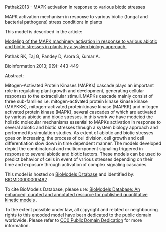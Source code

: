 

Pathak2013 - MAPK activation in response to various biotic stresses

MAPK activation mechanism in response to various biotic (fungal and bacterial
pathogens) stress conditions in plants

This model is described in the article:

[Modeling of the MAPK machinery activation in response to various abiotic and
biotic stresses in plants by a system biology
approach.](http://identifiers.org/pubmed/23847397)

Pathak RK, Taj G, Pandey D, Arora S, Kumar A.

Bioinformation 2013; 9(9): 443-449

Abstract:

Mitogen-Activated Protein Kinases (MAPKs) cascade plays an important role in
regulating plant growth and development, generating cellular responses to the
extracellular stimuli. MAPKs cascade mainly consist of three sub-families i.e.
mitogen-activated protein kinase kinase kinase (MAPKKK), mitogen-activated
protein kinase kinase (MAPKK) and mitogen activated protein kinase (MAPK),
several cascades of which are activated by various abiotic and biotic
stresses. In this work we have modeled the holistic molecular mechanisms
essential to MAPKs activation in response to several abiotic and biotic
stresses through a system biology approach and performed its simulation
studies. As extent of abiotic and biotic stresses goes on increasing, the
process of cell division, cell growth and cell differentiation slow down in
time dependent manner. The models developed depict the combinatorial and
multicomponent signaling triggered in response to several abiotic and biotic
factors. These models can be used to predict behavior of cells in event of
various stresses depending on their time and exposure through activation of
complex signaling cascades.

This model is hosted on [BioModels Database](http://www.ebi.ac.uk/biomodels/)
and identified by:
[BIOMD0000000492](http://identifiers.org/biomodels.db/BIOMD0000000492) .

To cite BioModels Database, please use: [BioModels Database: An enhanced,
curated and annotated resource for published quantitative kinetic
models](http://identifiers.org/pubmed/20587024) .

To the extent possible under law, all copyright and related or neighbouring
rights to this encoded model have been dedicated to the public domain
worldwide. Please refer to [CC0 Public Domain
Dedication](http://creativecommons.org/publicdomain/zero/1.0/) for more
information.

